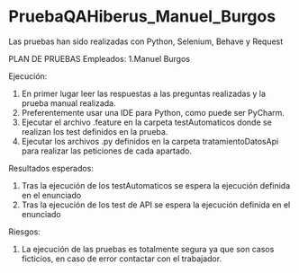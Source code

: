 # PruebaQAHiberus_Manuel_Burgos
Las pruebas han sido realizadas con Python, Selenium, Behave y Request

PLAN DE PRUEBAS
Empleados:
1.Manuel Burgos

Ejecución:
1. En primer lugar leer las respuestas a las preguntas realizadas y la prueba manual realizada.
2. Preferentemente usar una IDE para Python, como puede ser PyCharm.
3. Ejecutar el archivo .feature en la carpeta testAutomaticos donde se realizan los test definidos en la prueba.
4. Ejecutar los archivos .py definidos en la carpeta tratamientoDatosApi para realizar las peticiones de cada apartado.

Resultados esperados:
1. Tras la ejecución de los testAutomaticos se espera la ejecución definida en el enunciado
2. Tras la ejecución de los test de API se espera la ejecución definida en el enunciado

Riesgos:
1. La ejecución de las pruebas es totalmente segura ya que son casos ficticios, en caso de error contactar con el trabajador.
